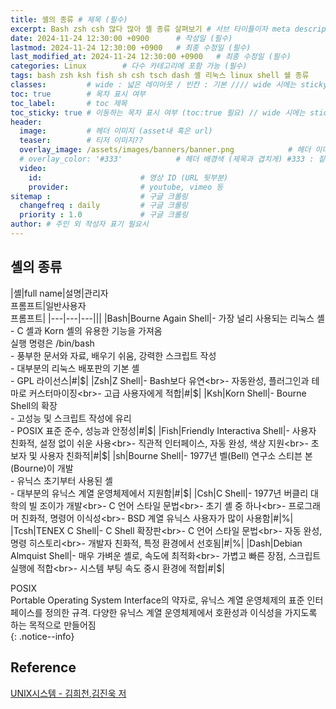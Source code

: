 ```yaml
---
title: 셸의 종류 # 제목 (필수)
excerpt: Bash zsh csh 많다 많아 셸 종류 살펴보기 # 서브 타이틀이자 meta description (필수)
date: 2024-11-24 12:30:00 +0900      # 작성일 (필수)
lastmod: 2024-11-24 12:30:00 +0900   # 최종 수정일 (필수)
last_modified_at: 2024-11-24 12:30:00 +0900   # 최종 수정일 (필수)
categories: Linux        # 다수 카테고리에 포함 가능 (필수)
tags: bash zsh ksh fish sh csh tsch dash 셸 리눅스 linux shell 쉘 종류            # 태그 복수개 가능 (필수)
classes:         # wide : 넓은 레이아웃 / 빈칸 : 기본 //// wide 시에는 sticky toc 불가
toc: true        # 목차 표시 여부
toc_label:       # toc 제목
toc_sticky: true # 이동하는 목차 표시 여부 (toc:true 필요) // wide 시에는 sticky toc 불가
header: 
  image:         # 헤더 이미지 (asset내 혹은 url)
  teaser:        # 티저 이미지??
  overlay_image: /assets/images/banners/banner.png            # 헤더 이미지 (제목과 겹치게)
  # overlay_color: '#333'            # 헤더 배경색 (제목과 겹치게) #333 : 짙은 회색 (필수)
  video:
    id:                      # 영상 ID (URL 뒷부분)
    provider:                # youtube, vimeo 등
sitemap :                    # 구글 크롤링
  changefreq : daily         # 구글 크롤링
  priority : 1.0             # 구글 크롤링
author: # 주인 외 작성자 표기 필요시
---
```

<!--postNo: 20241124_003-->



## 셸의 종류  

|셸|full name|설명|관리자<br>프롬프트|일반사용자<br>프롬프트|
|---|---|---|||
|Bash|Bourne Again Shell|- 가장 널리 사용되는 리눅스 셸<br>- C 셸과 Korn 셸의 유용한 기능을 가져옴<br>실행 명령은 /bin/bash<br>- 풍부한 문서와 자료, 배우기 쉬움, 강력한 스크립트 작성<br>- 대부분의 리눅스 배포판의 기본 셸<br>- GPL 라이선스|#|$|
|Zsh|Z Shell|- Bash보다 유연<br>- 자동완성, 플러그인과 테마로 커스터마이징<br>- 고급 사용자에게 적합|#|$|
|Ksh|Korn Shell|- Bourne Shell의 확장<br>- 고성능 및 스크립트 작성에 유리<br>- POSIX 표준 준수, 성능과 안정성|#|$|
|Fish|Friendly Interactiva Shell|- 사용자 친화적, 설정 없이 쉬운 사용<br>- 직관적 인터페이스, 자동 완성, 색상 지원<br>- 초보자 및 사용자 친화적|#|$|
|sh|Bourne Shell|- 1977년 벨(Bell) 연구소 스티븐 본(Bourne)이 개발<br>- 유닉스 초기부터 사용된 셸<br>- 대부분의 유닉스 계열 운영체제에서 지원함|#|$|
|Csh|C Shell|- 1977년 버클리 대학의 빌 조이가 개발<br>- C 언어 스타일 문법<br>- 초기 셸 중 하나<br>- 프로그래머 친화적, 명령어 이식성<br>- BSD 계열 유닉스 사용자가 많이 사용함|#|%|
|Tcsh|TENEX C Shell|- C Shell 확장판<br>- C 언어 스타일 문법<br>- 자동 완성, 명령 히스토리<br>- 개발자 친화적, 특정 환경에서 선호됨|#|%|
|Dash|Debian Almquist Shell|- 매우 가벼운 셸로, 속도에 최적화<br>- 가볍고 빠른 장점, 스크립트 실행에 적합<br>- 시스템 부팅 속도 중시 환경에 적합|#|$|

POSIX  
Portable Operating System Interface의 약자로, 유닉스 계열 운영체제의 표준 인터페이스를 정의한 규격. 다양한 유닉스 계열 운영체제에서 호환성과 이식성을 가지도록 하는 목적으로 만들어짐  
{: .notice--info}  


## Reference  

[UNIX시스템 - 김희천,김진욱 저 ](https://search.shopping.naver.com/book/catalog/41474371650)  